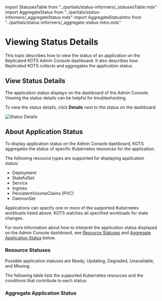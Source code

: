 import StatusesTable from "../partials/status-informers/_statusesTable.mdx"
import AggregateStatus from "../partials/status-informers/_aggregateStatus.mdx"
import AggregateStatusIntro from "../partials/status-informers/_aggregate-status-intro.mdx"

# Viewing Status Details

This topic describes how to view the status of an application on the Replicated KOTS Admin Console dashboard. It also describes how Replicated KOTS collects and aggregates the application status. 
## View Status Details

The application status displays on the dashboard of the Admin Console. Viewing the status details can be helpful for troubleshooting.

To view the status details, click **Details** next to the status on the dashboard.

![Status Details](/images/kotsadm-dashboard-appstatus.png)

## About Application Status

To display application status on the Admin Console dashboard, KOTS aggregates the status of specific Kubernetes resources for the application.

The following resource types are supported for displaying application status:

* Deployment
* StatefulSet
* Service
* Ingress
* PersistentVolumeClaims (PVC)
* DaemonSet

Applications can specify one or more of the supported Kubernetes workloads listed above. KOTS watches all specified workloads for state changes.

For more information about how to interpret the application status displayed on the Admin Console dashboard, see [Resource Statuses](#resource-statuses) and [Aggregate Application Status](#aggregate-application-status) below. 

### Resource Statuses

Possible application statuses are Ready, Updating, Degraded, Unavailable, and Missing.

The following table lists the supported Kubernetes resources and the conditions that contribute to each status:

<StatusesTable/>

### Aggregate Application Status

<AggregateStatusIntro/>

<AggregateStatus/>